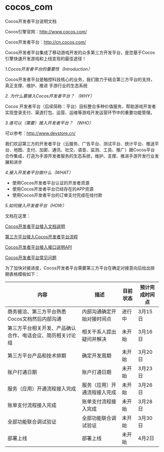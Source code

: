 # cocos_com

Cocos开发者平台说明文档

Cocos引擎官网：http://www.cocos.com/

Cocos开发者平台：http://cn.cocos.com/

Cocos开发者平台集成了移动游戏开发的众多第三方开发平台，是您基于Cocos引擎快速开发游戏和上线变现的最佳途径！

_1.Cocos开发者平台的重要性（Introduction）_

Cocos开发者平台是触控科技核心的业务，我们致力于结合第三方平台的支持，真正支撑、维护、推进 手游行业的生态系统

_2. 为什么要接入Cocos开发者平台？ （WHY）_

Cocos 开发者平台（后续简称：平台）目标整合多种价值服务，帮助游戏开发者实现登录支付、渠道打包、运营、运维等游戏开发运营环节中的重要功能管理。

_3.谁可以（需要）接入开发者平台？ （WHO）_

可以参考：http://www.devstore.cn/

我们欢迎第三方的开发者平台（云服务、广告平台、测试平台、统计平台、推送平台、地图、支付、加密、通讯、社交、语音、监测、工具、推广）跟Cocos平台合作集成，打造为手游开发者服务的生态系统，维护、支撑、推进手游开发行业发展和进步


_4.接入开发者平台做什么（WHAT）_

- 使用Cocos开发者平台认证的开发者资源
- 使用Cocos开发者平台已经存在的APP资源
- 使用Cocos开发者平台的订单支付完成在线付款


_5.如何接入开发者平台（HOW）_

文档在这里：

[Cocos开发者平台接入文档说明](https://github.com/aaronglyang/cocos_com/blob/master/Cocos%E5%BC%80%E5%8F%91%E8%80%85%E5%B9%B3%E5%8F%B0%E6%8E%A5%E5%85%A5%E6%96%87%E6%A1%A3%E8%AF%B4%E6%98%8E.md)

[第三方平台接入Cocos开发者平台流程](https://github.com/aaronglyang/cocos_com/blob/master/%E7%AC%AC%E4%B8%89%E6%96%B9%E6%9C%8D%E5%8A%A1%E6%8E%A5%E5%85%A5%E5%BC%80%E5%8F%91%E8%80%85%E5%B9%B3%E5%8F%B0%E6%B5%81%E7%A8%8B.md)

[Cocos开发者平台接入接口说明API](https://github.com/aaronglyang/cocos_com/blob/master/Cocos%E5%BC%80%E5%8F%91%E8%80%85%E5%B9%B3%E5%8F%B0%E6%8E%A5%E5%85%A5%E6%8E%A5%E5%8F%A3%E8%AF%B4%E6%98%8EAPI.md)


[Cocos开发者平台常见问题](https://github.com/aaronglyang/cocos_com/blob/master/Cocos%E5%BC%80%E5%8F%91%E8%80%85%E5%B9%B3%E5%8F%B0%E5%B8%B8%E8%A7%81%E9%97%AE%E9%A2%98.md)

为了加快对接进度，Cocos开发者平台需要第三方平台在确定对接意向后给出排期表格模板如下：


|内容|描述|目前状态|预计完成时间点|
|----|----|----|----|
|商务接洽、第三方平台熟悉Cocos文档然后内部沟通|内部沟通确定开始对接时间点|进行中|3月15日|
|第三方平台相关开发、产品确认合作、电话会议、简历相关讨论组|相关干系人提出疑问并解决|未开始|3月16日|
|第三方平台产品和技术排期|确定开发周期|未开始|3月20日|
|账户打通日期|账户打通日期|未开始|3月23日|
|服务（应用）开通流程接入完成|服务（应用）开通流程接入完成|未开始|3月26日|
|账单支付流程接入完成|账单支付流程接入完成|未开始|3月28日|
|全部功能联合调试验证|全部功能联合调试验证|未开始|3月30日|
|部署上线|部署上线|未开始|4月2日|
